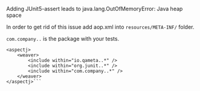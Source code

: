 Adding JUnit5-assert leads to java.lang.OutOfMemoryError: Java heap space

In order to get rid of this issue add aop.xml into `resources/META-INF/` folder. 

`com.company..` is the package with your tests.

```<?xml version="1.0" encoding="utf-8"?>
<aspectj>
    <weaver>
        <include within="io.qameta..*" />
        <include within="org.junit..*" />
        <include within="com.company..*" />
    </weaver>
</aspectj>```
